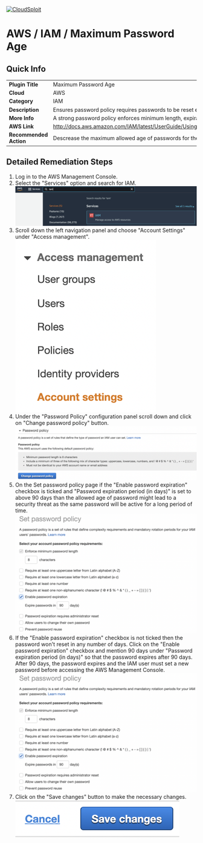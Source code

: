 [![CloudSploit](https://cloudsploit.com/img/logo-new-big-text-100.png "CloudSploit")](https://cloudsploit.com)

# AWS / IAM / Maximum Password Age

## Quick Info

| | |
|-|-|
| **Plugin Title** | Maximum Password Age |
| **Cloud** | AWS |
| **Category** | IAM |
| **Description** | Ensures password policy requires passwords to be reset every 180 days |
| **More Info** | A strong password policy enforces minimum length, expirations, reuse, and symbol usage |
| **AWS Link** | http://docs.aws.amazon.com/IAM/latest/UserGuide/Using_ManagingPasswordPolicies.html |
| **Recommended Action** | Descrease the maximum allowed age of passwords for the password policy |

## Detailed Remediation Steps
1. Log in to the AWS Management Console.
2. Select the "Services" option and search for IAM. </br><img src="/resources/aws/iam/maximum-password-age/step2.png"/>
3. Scroll down the left navigation panel and choose "Account Settings" under "Access management". </br><img src="/resources/aws/iam/maximum-password-age/step3.png"/>
4. Under the "Password Policy" configuration panel scroll down and click on  "Change password policy" button. </br><img src="/resources/aws/iam/maximum-password-age/step4.png"/>
5. On the Set password policy page if the "Enable password expiration" checkbox is ticked and "Password expiration period (in days)" is set to above 90 days than the allowed age of password might lead to a security threat as the same password will be active for a long period of time.</br><img src="/resources/aws/iam/maximum-password-age/step6.png"/>
6. If the "Enable password expiration" checkbox is not ticked then the password won't reset in any number of days. Click on the "Enable password expiration" checkbox and mention 90 days under "Password expiration period (in days)" so that the password expires after 90 days. After 90 days, the password expires and the IAM user must set a new password before accessing the AWS Management Console.</br><img src="/resources/aws/iam/maximum-password-age/step6.png"/>
7. Click on the "Save changes" button to make the necessary changes.</br><img src="/resources/aws/iam/maximum-password-age/step7.png"/>
